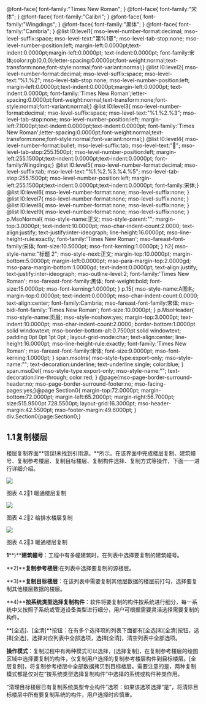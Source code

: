  @font-face{ font-family:"Times New Roman"; } @font-face{ font-family:"宋体"; } @font-face{ font-family:"Calibri"; } @font-face{ font-family:"Wingdings"; } @font-face{ font-family:"黑体"; } @font-face{ font-family:"Cambria"; } @list l0:level1{ mso-level-number-format:decimal; mso-level-suffix:space; mso-level-text:"第%1章"; mso-level-tab-stop:none; mso-level-number-position:left; margin-left:0.0000pt;text-indent:0.0000pt;margin-left:0.0000pt; text-indent:0.0000pt; font-family:宋体;color:rgb(0,0,0);letter-spacing:0.0000pt;font-weight:normal;text-transform:none;font-style:normal;font-variant:normal;} @list l0:level2{ mso-level-number-format:decimal; mso-level-suffix:space; mso-level-text:"%1.%2"; mso-level-tab-stop:none; mso-level-number-position:left; margin-left:0.0000pt;text-indent:0.0000pt;margin-left:0.0000pt; text-indent:0.0000pt; font-family:'Times New Roman';letter-spacing:0.0000pt;font-weight:normal;text-transform:none;font-style:normal;font-variant:normal;} @list l0:level3{ mso-level-number-format:decimal; mso-level-suffix:space; mso-level-text:"%1.%2.%3"; mso-level-tab-stop:none; mso-level-number-position:left; margin-left:7.1000pt;text-indent:0.0000pt;text-indent:0.0000pt; font-family:'Times New Roman';letter-spacing:0.0000pt;font-weight:normal;text-transform:none;font-style:normal;font-variant:normal;} @list l0:level4{ mso-level-number-format:bullet; mso-level-suffix:tab; mso-level-text:""; mso-level-tab-stop:255.1500pt; mso-level-number-position:left; margin-left:255.1500pt;text-indent:0.0000pt;text-indent:0.0000pt; font-family:Wingdings;} @list l0:level5{ mso-level-number-format:decimal; mso-level-suffix:tab; mso-level-text:"%1.%2.%3.%4.%5"; mso-level-tab-stop:255.1500pt; mso-level-number-position:left; margin-left:255.1500pt;text-indent:0.0000pt;text-indent:0.0000pt; font-family:宋体;} @list l0:level6{ mso-level-number-format:none; mso-level-suffix:none; } @list l0:level7{ mso-level-number-format:none; mso-level-suffix:none; } @list l0:level8{ mso-level-number-format:none; mso-level-suffix:none; } @list l0:level9{ mso-level-number-format:none; mso-level-suffix:none; } p.MsoNormal{ mso-style-name:正文; mso-style-parent:""; margin-top:3.0000pt; text-indent:10.0000pt; mso-char-indent-count:2.0000; text-align:justify; text-justify:inter-ideograph; line-height:16.0000pt; mso-line-height-rule:exactly; font-family:'Times New Roman'; mso-fareast-font-family:宋体; font-size:10.5000pt; mso-font-kerning:1.0000pt; } h2{ mso-style-name:"标题 2"; mso-style-next:正文; margin-top:10.0000pt; margin-bottom:5.0000pt; margin-left:0.0000pt; mso-para-margin-top:2.0000gd; mso-para-margin-bottom:1.0000gd; text-indent:0.0000pt; text-align:justify; text-justify:inter-ideograph; mso-outline-level:2; font-family:'Times New Roman'; mso-fareast-font-family:黑体; font-weight:bold; font-size:15.0000pt; mso-font-kerning:1.0000pt; } p.15{ mso-style-name:A图名; margin-top:0.0000pt; text-indent:0.0000pt; mso-char-indent-count:0.0000; text-align:center; font-family:Cambria; mso-fareast-font-family:宋体; mso-bidi-font-family:'Times New Roman'; font-size:10.0000pt; } p.MsoHeader{ mso-style-name:页眉; mso-style-noshow:yes; margin-top:3.0000pt; text-indent:10.0000pt; mso-char-indent-count:2.0000; border-bottom:1.0000pt solid windowtext; mso-border-bottom-alt:0.7500pt solid windowtext; padding:0pt 0pt 1pt 0pt ; layout-grid-mode:char; text-align:center; line-height:16.0000pt; mso-line-height-rule:exactly; font-family:'Times New Roman'; mso-fareast-font-family:宋体; font-size:9.0000pt; mso-font-kerning:1.0000pt; } span.msoIns{ mso-style-type:export-only; mso-style-name:""; text-decoration:underline; text-underline:single; color:blue; } span.msoDel{ mso-style-type:export-only; mso-style-name:""; text-decoration:line-through; color:red; } @page{mso-page-border-surround-header:no; mso-page-border-surround-footer:no; mso-facing-pages:yes;}@page Section0{ margin-top:72.0000pt; margin-bottom:72.0000pt; margin-left:65.2000pt; margin-right:56.7000pt; size:515.9500pt 728.5500pt; layout-grid:16.3000pt; mso-header-margin:42.5500pt; mso-footer-margin:49.6000pt; } div.Section0{page:Section0;}

## 1.1**复制楼层**

楼层复制界面**错误!未找到引用源。**所示。在该界面中完成楼层复制、建筑幢号、复制参考楼层、复制目标楼层、复制构件选择、复制方式等操作，下面一一进行详细介绍。

![](file:///C:\Users\pkpm\AppData\Local\Temp\ksohtml8580\wps174.jpg)

图表 4.21 暖通楼层复制

![](file:///C:\Users\pkpm\AppData\Local\Temp\ksohtml8580\wps175.jpg)

图表 4.22 给排水楼层复制

![](file:///C:\Users\pkpm\AppData\Local\Temp\ksohtml8580\wps176.jpg)

图表 4.23 暖通楼层复制

**1****)****建筑幢号**：工程中有多幢建筑时，在列表中选择要复制的建筑幢号。

**2)****复制参考楼层**:在列表中选择要复制的源楼层。

**3)****复制目标楼层**：在该列表中需要复制其他层数据的楼层前打勾，选择要复制其他楼层数据的楼层。

**4)****按系统类型选择复制构件**：软件将要复制的构件按系统进行细分，每一系统中又按照子系统或管道设备类型进行细分，用户可根据需要灵活选择需要复制的构件。

**\[全选\]、\[全清\]**按钮：在有多个选择项的列表下面都有\[全选\]和\[全清\]按钮，选择\[全选\]，选择对应列表中全部选项，选择\[全清\]，清空列表中全部选项。

**操作模式**：复制过程中有两种模式可以选择，\[选择复制\]，在复制参考楼层的绘图区域中选择要复制的构件，仅复制用户选择的复制参考楼层构件到目标楼层。\[全层复制\]，将复制参考楼层中全部数据拷贝到目标楼层。需要注意的是，两种复制模式都是仅对在“按系统类型选择复制构件”中选择的系统或构件种类作用。

“清理目标楼层已有复制系统类型专业构件”选项：如果该选项选择“是”，将清除目标楼层中所有要复制系统的构件，用户选择时应慎重。